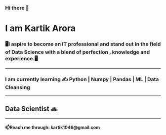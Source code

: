 ### Hi there 👋
<b><h1>I am Kartik Arora</h1></b>
<h3>🖥️I aspire to become an IT professional and stand out in the field of Data Science with a blend of perfection , knowledge and experience.🖥️</h3> <hr>
<h3>I am  currently learning ✍️ Python | Numpy | Pandas | ML | Data Cleansing</h3><hr>
<b><h2> Data Scientist 🔜</h2></b><hr>
<h4>📫Reach me through: kartik1046@gmail.com</h4>

<!--
**kartikarora1/kartikarora1** is a ✨ _special_ ✨ repository because its `README.md` (this file) appears on your GitHub profile.

Here are some ideas to get you started:

- 🔭 I’m currently working on ...
- 🌱 I’m currently learning ...
- 👯 I’m looking to collaborate on ...
- 🤔 I’m looking for help with ...
- 💬 Ask me about ...
- 📫 How to reach me: ...kartik1046@gmail.com
- 😄 Pronouns: ...
- ⚡ Fun fact: ...
-->
